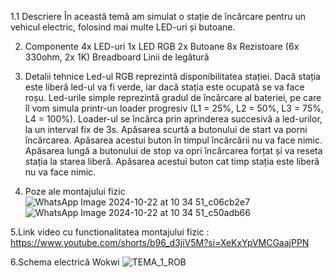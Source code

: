 1.1 Descriere
În această temă am simulat o stație de încărcare pentru un vehicul electric, folosind mai multe LED-uri și butoane.

2. Componente
4x LED-uri 
1x LED RGB
2x Butoane
8x Rezistoare (6x 330ohm, 2x 1K)
Breadboard
Linii de legătură

3. Detalii tehnice
Led-ul RGB reprezintă disponibilitatea stației. Dacă stația este liberă led-ul va fi verde, iar dacă stația este ocupată se va face roșu.
Led-urile simple reprezintă gradul de încărcare al bateriei, pe care îl vom simula printr-un loader progresiv (L1 = 25%, L2 = 50%, L3 = 75%, L4 = 100%).
Loader-ul se încărca prin aprinderea succesivă a led-urilor, la un interval fix de 3s.
Apăsarea scurtă a butonului de start va porni încărcarea. Apăsarea acestui buton în timpul încărcării nu va face nimic.
Apăsarea lungă a butonului de stop va opri încărcarea forțat și va reseta stația la starea liberă. Apăsarea acestui buton cat timp stația este liberă nu va face nimic.

4. Poze ale montajului fizic
![WhatsApp Image 2024-10-22 at 10 34 51_c06cb2e7](https://github.com/user-attachments/assets/fbf7fa1e-cde6-48d0-b1ed-b733134ca9e9)
![WhatsApp Image 2024-10-22 at 10 34 51_c50adb66](https://github.com/user-attachments/assets/47ef08c9-5013-494f-879c-064a6cbd189d)

5.Link video cu functionalitatea montajului fizic : 
https://www.youtube.com/shorts/b96_d3jiV5M?si=XeKxYpVMCGaajPPN

6.Schema electrică Wokwi
![TEMA_1_ROB](https://github.com/user-attachments/assets/59ce0108-8e31-46a8-baec-d827d9f36213)


